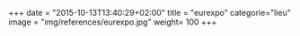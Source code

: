 +++
date = "2015-10-13T13:40:29+02:00"
title = "eurexpo"
categorie="lieu"
image = "img/references/eurexpo.jpg"
weight= 100
+++

